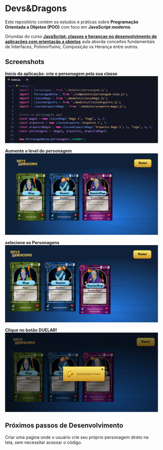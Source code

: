 
# Devs&Dragons

Este repositório contém os estudos e práticas sobre **Programação Orientada a Objetos (POO)** com foco em **JavaScript moderno**. 

Oriundas do curso **[JavaScript: classes e heranças no desenvolvimento de aplicações com orientação a objetos](https://cursos.alura.com.br/course/javascript-orientacao-a-objetos)** aula aborda conceitos fundamentais de Interfaces, Polimorfismo, Composição vs Herança entre outros.





## Screenshots

**Inicio da aplicação: crie o personagem pela sua classe**
![App Screenshot](./screenshots/image.png)

**Aumente o level do personagem**
![App Screenshot](./screenshots/aplicacao.png)

**selecione os Personagens**
![App Screenshot](./screenshots/aplicacao2.png)

**Clique no botão DUELAR!**
![App Screenshot](./screenshots/aplicacao3.png)


## Próximos passos de Desenvolvimento
Criar uma pagina onde o usuário crie seu próprio personagem direto na tela, sem necessitar acessar o código.
